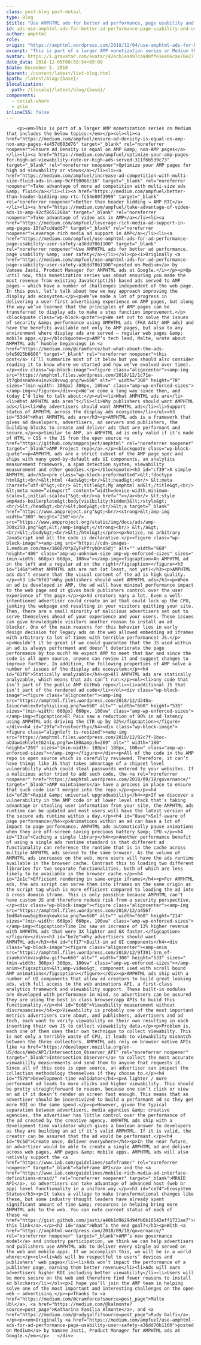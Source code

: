 ```yaml
---
class: post-blog post-detail
type: Blog
$title: "Use AMPHTML ads for better ad performance, page usability and user safety"
id: ads-use-amphtml-ads-for-better-ad-performance-page-usability-and-user-safety
author: amphtml
role: 
origin: "https://amphtml.wordpress.com/2018/12/04/use-amphtml-ads-for-better-ad-performance-page-usability-and-user-safety/amp/"
excerpt: "This is part of a larger AMP monetization series on Medium that includes the below topics: Ensure Ad Density is equal on AMP &#38; non-AMP pages Optimize your AMP pages for high ad viewability or views Take advantage of more ad competition with multi-size ads &#38; fluid Better than header bidding → AMP RTC Take [&#8230;]"
avatar: https://1.gravatar.com/avatar/42ecb1ea497ca9d0ffe1e406cae70e27?s=96&d=identicon&r=G
date_data: 2018-12-05T00:58:54+09:00
$date: December 5, 2018
$parent: /content/latest/list-blog.html
$path: /latest/blog/{base}/
$localization:
  path: /{locale}/latest/blog/{base}/
components:
  - social-share
  - anim
inlineCSS: false
---
```


<div class="amp-wp-article-content">

		<p><em>This is part of a larger AMP monetization series on Medium that includes the below topics:</em></p><ol><li><a href="https://medium.com/ampfuel/ensure-ad-density-is-equal-on-amp-non-amp-pages-4e457d603d76" target="_blank" rel="noreferrer noopener">Ensure Ad Density is equal on AMP &amp; non-AMP pages</a></li><li><a href="https://medium.com/ampfuel/optimize-your-amp-pages-for-high-ad-viewability-rate-or-high-ads-served-311f6b539c73" target="_blank" rel="noreferrer noopener">Optimize your AMP pages for high ad viewability or views</a></li><li><a href="https://medium.com/ampfuel/increase-ad-competition-with-multi-size-fluid-ads-in-amp-9cff90066c16" target="_blank" rel="noreferrer noopener">Take advantage of more ad competition with multi-size ads &amp; fluid</a></li><li><a href="https://medium.com/ampfuel/better-than-header-bidding-amp-rtc-fc54e80f3999" target="_blank" rel="noreferrer noopener">Better than header bidding → AMP RTC</a></li><li><a href="https://medium.com/ampfuel/take-advantage-of-video-ads-in-amp-92cf8651268a" target="_blank" rel="noreferrer noopener">Take advantage of video ads in AMP</a></li><li><a href="https://medium.com/ampfuel/leverage-rich-media-ad-support-in-amp-pages-15fa7cddadd7" target="_blank" rel="noreferrer noopener">Leverage rich media ad support in AMP</a></li><li><a href="https://medium.com/ampfuel/use-amphtml-ads-for-ad-performance-page-usability-user-safety-a36dd70b1100" target="_blank" rel="noreferrer noopener">Use AMPHTML ads for better ad performance, page usability &amp; user safety</a></li></ol><p><i>Originally <a href="https://medium.com/ampfuel/use-amphtml-ads-for-ad-performance-page-usability-user-safety-a36dd70b1100">posted on Medium</a> by Vamsee Jasti, Product Manager for AMPHTML ads at Google.</i></p><p>Up until now, this monetization series was about ensuring you made the most revenue from existing JavaScript(JS) based ads served to AMP pages — which have a number of challenges independent of the web page. In this post, let’s talk about how we may approach improving the display ads ecosystem.</p><p>We’ve made a lot of progress in delivering a user-first advertising experience on AMP pages, but along the way we’ve learned that the principles of AMP pages can be transferred to display ads to make a step function improvement.</p><blockquote class="wp-block-quote"><p>We set out to solve the issues of security &amp; performance using AMPHTML ads (FKA A4A/ AMP ads) and have the benefits available not only to AMP pages, but also to any environment where display ads are served — regular web pages &amp; mobile apps.</p></blockquote><p>AMP’s tech lead, Malte, wrote about AMPHTML ads’ humble beginnings in <a href="https://medium.com/@cramforce/but-what-about-the-ads-bfe5025b6606" target="_blank" rel="noreferrer noopener">this post</a> (I’ll summarize most of it below but you should also consider reading it to know where we started and how we’ve evolved over time).</p><div class="wp-block-image"><figure class="aligncenter"><amp-img src="https://amphtml.files.wordpress.com/2018/12/1c71e-1t7gbdsnahkeu1nvki8vvwg.png?w=660" alt="" width="308" height="78" sizes="(min-width: 308px) 308px, 100vw" class="amp-wp-enforced-sizes"></amp-img></figure></div><p>We’ve come a long way since then, and today I’d like to talk about:</p><ul><li>What AMPHTML ads are</li><li>What AMPHTML ads aren’t</li><li>Why publishers should want AMPHTML ads</li><li>Why advertisers should want AMPHTML ads</li><li>Support status of AMPHTML across the display ads ecosystem</li></ul><h3 id="53d4">What AMPHTML ads are</h3><p>AMPHTML ads is a framework that gives ad developers, advertisers, ad servers and publishers, the building blocks to create and deliver ads that are performant and secure.</p><p>Similar to AMP, an AMPHTML ad is only valid if it’s made of HTML + CSS + the JS from the open source <a href="https://github.com/ampproject/amphtml" rel="noreferrer noopener" target="_blank">AMP Project repo</a>.</p><blockquote class="wp-block-quote"><p>AMPHTML ads are a strict subset of the AMP page spec and ships with many good-by-default ads UI components, an analytics measurement framework, a spam detection system, viewability measurement and other goodies.</p></blockquote><h3 id="cf39">A simple AMPHTML ad</h3><pre class="wp-block-preformatted">&lt;!doctype html&gt;<br/>&lt;html ⚡4ads&gt;<br/>&lt;head&gt;<br/> &lt;meta charset=”utf-8"&gt;<br/> &lt;title&gt;My amphtml ad&lt;/title&gt;<br/> &lt;meta name=”viewport” content=”width=device-width,minimum-scale=1,initial-scale=1"&gt;<br/><a href=""></a><br/> &lt;style amp4ads-boilerplate&gt;body{visibility:hidden}&lt;/style&gt;<br/>&lt;/head&gt;<br/>&lt;body&gt;<br/>&lt;a target=”_blank” href=”https://www.ampproject.org"&gt;<br/><strong>&lt;amp-img width=”300" height=”250"<br/> src=”https://www.ampproject.org/static/img/docs/ads/amp-300x250.png"&gt;&lt;/amp-img&gt;</strong><br/> &lt;/a&gt;<br/>&lt;/body&gt;<br/>&lt;/html&gt;</pre><p>Notice, no arbitrary JavaScript and all the code is declarative.</p><figure class="wp-block-image"><amp-img src="https://cdn-images-1.medium.com/max/1600/0*pZyFsPfrybOnsSdj" alt="" width="660" height="400" class="amp-wp-unknown-size amp-wp-enforced-sizes" sizes="(min-width: 660px) 660px, 100vw"></amp-img><figcaption>An AMPHTML ad on the left and a regular ad on the right</figcaption></figure><h3 id="146a">What AMPHTML ads are not (at least, not yet)</h3><p>AMPHTML ads don’t ensure that the visual content of the ad is high quality.</p><h3 id="6fd3">Why publishers should want AMPHTML ads</h3><p>When an ad is developed in AMP, the ad will have minimal performance impact to the web page and it gives back publishers control over the user experience of the page.</p><p>Ad creators vary a lot. Even a well-intentioned advertiser could create an ad that could lock up the CPU, janking the webpage and resulting in your visitors quitting your site. Then, there are a small minority of malicious advertisers set out to serve themselves ahead of your experience and your users. These issues can give knowledgable visitors another reason to install an ad blocker. One of the main reasons for this behavior lies in early design decision for legacy ads on the web allowed embedding ad iframes with arbitrary (a lot of times with terrible performance) JS.</p><p>Wouldn’t it be great if we could guarantee that the JS used within an ad is always performant and doesn’t deteriorate the page performance by too much? We expect AMP to meet that bar and since the code is all open source, anyone can review it and suggest changes to improve further. In addition, the following properties of AMP solve a number of issues of the display ads ecosystem:</p><h4 id="61f8">Statically analyzable</h4><p>All AMPHTML ads are statically analyzable, which means that ads can’t run:</p><ol><li>any code that isn’t part of the public AMP GitHub repo</li><li>additional JS that isn’t part of the rendered ad code</li></ol><div class="wp-block-image"><figure class="aligncenter"><amp-img src="https://amphtml.files.wordpress.com/2018/12/d248a-1aiucrwmlex0vtyhiyiixug.png?w=660" alt="" width="660" height="535" sizes="(min-width: 660px) 660px, 100vw" class="amp-wp-enforced-sizes"></amp-img><figcaption>El Pais saw a reduction of 90% in ad latency using AMPHTML ads driving the CTR up by 32%</figcaption></figure></div><h4 id="29fa">Trustworthy</h4><div class="wp-block-image"><figure class="alignleft is-resized"><amp-img src="https://amphtml.files.wordpress.com/2018/12/82c7f-1boc-ab3awiehlvlet62niq.png?w=180&amp;h=269" alt="" width="180" height="269" sizes="(min-width: 180px) 180px, 100vw" class="amp-wp-enforced-sizes"></amp-img></figure></div><p>All of the code in the AMP repo is open source which is carefully reviewed. Therefore, it can’t have things like JS that takes advantage of a chipset level vulnerability which could steal passwords entered to your websites. If a malicious actor tried to add such code, the <a rel="noreferrer noopener" href="https://amphtml.wordpress.com/2018/09/18/governance/" target="_blank">AMP maintainers</a> have a process in place to ensure that such code isn’t merged into the repo.</p><p></p><h4 id="ef2b">Rapid &amp; universal upgradeability</h4><p>If we discover a vulnerability in the AMP code or at lower level stack that’s taking advantage or stealing user information from your site, the AMPHTML ads runtime can be updated and most users will have the latest version of the secure ads runtime within a day.</p><h4 id="0aee">Self-aware of page performance</h4><p>Animations within an ad can have a lot of impact to page performance. AMPHTML ads automatically pause animations when they are off-screen saving precious battery &amp; CPU.</p><h4 id="13ca">Caching a single library</h4><p>Another performance benefit of using a single ads runtime standard is that different ad functionality can reference the runtime that is in the cache across multiple AMPHTML ads served to the same browser. As the volume of AMPHTML ads increases on the web, more users will have the ads runtime available in the browser cache. Contrast this to loading two different libraries for two separate functionalities, both of which are less likely to be available in the browser cache.</p><h4 id="2e1c">Efficient rendering in same-orgin iframes</h4><p>For AMPHTML ads, the ads script can serve them into iframes on the same origin as the script tag which is more efficient compared to loading the ad into a cross domain iframe. This is only possible because AMPHTML can’t have custom JS and therefore reduce risk from a security perspective.</p><div class="wp-block-image"><figure class="aligncenter"><amp-img src="https://amphtml.files.wordpress.com/2018/12/a456f-1md8ahxww5qp8xnqkewkcsa.png?w=660" alt="" width="660" height="214" sizes="(min-width: 660px) 660px, 100vw" class="amp-wp-enforced-sizes"></amp-img><figcaption>Time Inc saw an increase of 13% higher revenue with AMPHTML ads that were 3X lighter and 6X faster.</figcaption></figure></div><h3 id="be7e">Why advertisers should want AMPHTML ads</h3><h4 id="cf17">Built-in ad UI components</h4><div class="wp-block-image"><figure class="aligncenter"><amp-anim src="https://amphtml.files.wordpress.com/2018/12/9f391-1rn_ef-ziaekohtnvzvgkhw.gif?w=660" alt="" width="300" height="533" sizes="(min-width: 300px) 300px, 100vw" class="amp-wp-enforced-sizes"></amp-anim><figcaption>&lt;amp-video&gt; component used with scroll bound AMP animations</figcaption></figure></div><p>AMPHTML ads ship with a number of UI components that allow ad creators to build great looking ads, with full access to the web animations API, a first-class analytics framework and viewability support. These built-in modules are developed with performance in mind, so advertisers can be assured they are using the best in class browser/app APIs to build this functionality.</p><h4 id="6c60">Viewability measurement without discrepancies</h4><p>Viewability is probably one of the most important metrics advertisers care about, and publishers, advertisers and ad tech, each want to verify viewability on their own resulting in each inserting their own JS to collect viewability data.</p><p>Problem is, each one of them uses their own technique to collect viewabilty. This is not only a terrible waste of CPU, it leads to viewability mismatch between the three collectors. AMPHTML ads rely on browser native APIs like <a href="https://developer.mozilla.org/en-US/docs/Web/API/Intersection_Observer_API" rel="noreferrer noopener" target="_blank">Intersection Observer</a> to collect the most accurate viewability measurements and send them to anyone that requests it. Since all of this code is open source, an advertiser can inspect the collection methodology themselves if they choose to.</p><h4 id="f579">Development-time validator</h4><p>A lighter / more performant ad leads to more clicks and higher viewability. This should be pretty straightforward to reason, because one can’t click or view an ad if it doesn’t render on screen fast enough. This means that an advertiser should be incentivized to build a performant ad so they get more ROI on the same spend.</p><p>However, given the typical separation between advertisers, media agencies &amp; creative agencies, the advertiser has little control over the performance of the ad created by the creative agency. AMPHTML ads ship with a development time validator which gives a boolean answer to developers as they are building an ad if it’s valid AMPHTML. If it is valid, the creator can be assured that the ad would be performant.</p><h4 id="9c5d">Create once, deliver everywhere</h4><p>In the near future, an advertiser would be able to create a single AMPHTML ad and deliver across web pages, AMP pages &amp; mobile apps. AMPHTML ads will also natively support the <a href="https://www.iab.com/guidelines/safeframe/" rel="noreferrer noopener" target="_blank">SafeFrame API</a> and the <a href="https://www.iab.com/guidelines/mobile-rich-media-ad-interface-definitions-mraid/" rel="noreferrer noopener" target="_blank">MRAID API</a>, so advertisers can take advantage of advanced host (web or app) level functionality in a uniform way.</p><h3 id="ce74">Ecosystem Status</h3><p>It takes a village to make transformational changes like these, but some industry thought leaders have already spent significant amount of time &amp; resources in helping bring more AMPHTML ads to the web. You can note current status of each of these <a href="https://gist.github.com/jasti/a40b1d9b29d94fb6b10542eff1721ae7">using this link</a>.</p><h3 id="aaac">What’s the end goal?</h3><p>With <a href="https://amphtml.wordpress.com/2018/09/18/governance/" rel="noreferrer noopener" target="_blank">AMP’s new governance model</a> and industry participation, we think we can help advertisers and publishers use AMPHTML ads to deliver every single ad served on the web and mobile apps. If we accomplish this, we will be in a world where:</p><ol><li>Ads will be respectful to users’ devices and publishers’ web pages</li><li>Ads won’t impact the performance of a publisher page, earning them better revenue</li><li>Ads will earn advertisers higher ROI including better viewability</li><li>Users will be more secure on the web and therefore find fewer reasons to install ad blockers</li></ol><p>I hope you’ll join the AMP team in helping solve one of the most important and interesting challenges on the open web — advertising.</p><p>Thanks to <a href="https://medium.com/@cramforce?source=post_page">Malte Ubl</a>, <a href="https://medium.com/@kalmonte?source=post_page">Katharina Familia Almonte</a>, and <a href="https://medium.com/@rudygalfi?source=post_page">Rudy Galfi</a>.</p><p><em>Originally <a href="https://medium.com/ampfuel/use-amphtml-ads-for-ad-performance-page-usability-user-safety-a36dd70b1100">posted on Medium</a> by Vamsee Jasti, Product Manager for AMPHTML ads at Google.</em></p>	</div>

	

</div>

